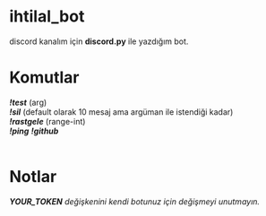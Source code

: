 # ihtilal_bot
discord kanalım için <b>discord.py</b> ile yazdığım bot.


# Komutlar
<b><i>!test</i></b> (arg) <br>
<b><i>!sil</i></b> (default olarak 10 mesaj ama argüman ile istendiği kadar)<br>
<b><i>!rastgele</i></b> (range-int)<br>
<b><i>!ping</i></b>
<b><i>!github</i></b>
<br><br>

# Notlar

<i><b>YOUR_TOKEN</b> değişkenini kendi botunuz için değişmeyi unutmayın.</i>
